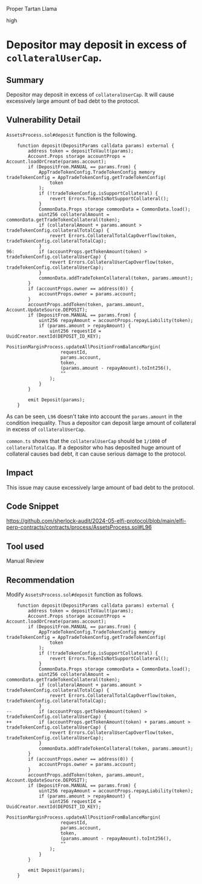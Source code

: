 Proper Tartan Llama

high

# Depositor may deposit in excess of `collateralUserCap`.

## Summary
Depositor may deposit in excess of `collateralUserCap`.
It will cause excessively large amount of bad debt to the protocol.

## Vulnerability Detail
`AssetsProcess.sol#deposit` function is the following.
```solidity
    function deposit(DepositParams calldata params) external {
        address token = depositToVault(params);
        Account.Props storage accountProps = Account.loadOrCreate(params.account);
        if (DepositFrom.MANUAL == params.from) {
            AppTradeTokenConfig.TradeTokenConfig memory tradeTokenConfig = AppTradeTokenConfig.getTradeTokenConfig(
                token
            );
            if (!tradeTokenConfig.isSupportCollateral) {
                revert Errors.TokenIsNotSupportCollateral();
            }
            CommonData.Props storage commonData = CommonData.load();
            uint256 collateralAmount = commonData.getTradeTokenCollateral(token);
            if (collateralAmount + params.amount > tradeTokenConfig.collateralTotalCap) {
                revert Errors.CollateralTotalCapOverflow(token, tradeTokenConfig.collateralTotalCap);
            }
96:         if (accountProps.getTokenAmount(token) > tradeTokenConfig.collateralUserCap) {
                revert Errors.CollateralUserCapOverflow(token, tradeTokenConfig.collateralUserCap);
            }
            commonData.addTradeTokenCollateral(token, params.amount);
        }
        if (accountProps.owner == address(0)) {
            accountProps.owner = params.account;
        }
        accountProps.addToken(token, params.amount, Account.UpdateSource.DEPOSIT);
        if (DepositFrom.MANUAL == params.from) {
            uint256 repayAmount = accountProps.repayLiability(token);
            if (params.amount > repayAmount) {
                uint256 requestId = UuidCreator.nextId(DEPOSIT_ID_KEY);
                PositionMarginProcess.updateAllPositionFromBalanceMargin(
                    requestId,
                    params.account,
                    token,
                    (params.amount - repayAmount).toInt256(),
                    ""
                );
            }
        }

        emit Deposit(params);
    }
```
As can be seen, `L96` doesn't take into account the `params.amount` in the condition inequality.
Thus a depositor can deposit large amount of collateral in excess of `collateralUserCap`.

`common.ts` shows that the `collateralUserCap` should be `1/1000` of `collateralTotalCap`.
If a depositor who has deposited huge amount of collateral causes bad debt, it can cause serious damage to the protocol.

## Impact
This issue may cause excessively large amount of bad debt to the protocol.

## Code Snippet
https://github.com/sherlock-audit/2024-05-elfi-protocol/blob/main/elfi-perp-contracts/contracts/process/AssetsProcess.sol#L96

## Tool used
Manual Review

## Recommendation
Modify `AssetsProcess.sol#deposit` function as follows.
```solidity
    function deposit(DepositParams calldata params) external {
        address token = depositToVault(params);
        Account.Props storage accountProps = Account.loadOrCreate(params.account);
        if (DepositFrom.MANUAL == params.from) {
            AppTradeTokenConfig.TradeTokenConfig memory tradeTokenConfig = AppTradeTokenConfig.getTradeTokenConfig(
                token
            );
            if (!tradeTokenConfig.isSupportCollateral) {
                revert Errors.TokenIsNotSupportCollateral();
            }
            CommonData.Props storage commonData = CommonData.load();
            uint256 collateralAmount = commonData.getTradeTokenCollateral(token);
            if (collateralAmount + params.amount > tradeTokenConfig.collateralTotalCap) {
                revert Errors.CollateralTotalCapOverflow(token, tradeTokenConfig.collateralTotalCap);
            }
--          if (accountProps.getTokenAmount(token) > tradeTokenConfig.collateralUserCap) {
++          if (accountProps.getTokenAmount(token) + params.amount > tradeTokenConfig.collateralUserCap) {
                revert Errors.CollateralUserCapOverflow(token, tradeTokenConfig.collateralUserCap);
            }
            commonData.addTradeTokenCollateral(token, params.amount);
        }
        if (accountProps.owner == address(0)) {
            accountProps.owner = params.account;
        }
        accountProps.addToken(token, params.amount, Account.UpdateSource.DEPOSIT);
        if (DepositFrom.MANUAL == params.from) {
            uint256 repayAmount = accountProps.repayLiability(token);
            if (params.amount > repayAmount) {
                uint256 requestId = UuidCreator.nextId(DEPOSIT_ID_KEY);
                PositionMarginProcess.updateAllPositionFromBalanceMargin(
                    requestId,
                    params.account,
                    token,
                    (params.amount - repayAmount).toInt256(),
                    ""
                );
            }
        }

        emit Deposit(params);
    }
```